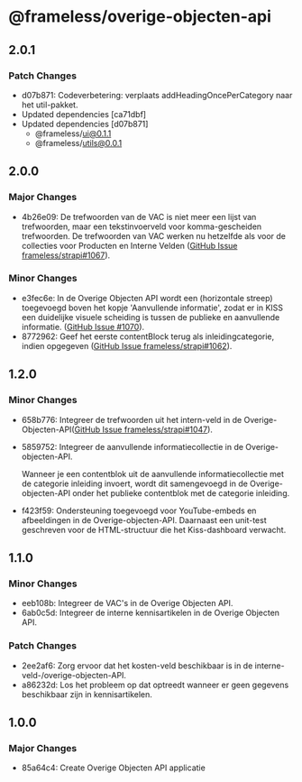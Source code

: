 # @frameless/overige-objecten-api

## 2.0.1

### Patch Changes

- d07b871: Codeverbetering: verplaats addHeadingOncePerCategory naar het util-pakket.
- Updated dependencies [ca71dbf]
- Updated dependencies [d07b871]
  - @frameless/ui@0.1.1
  - @frameless/utils@0.0.1

## 2.0.0

### Major Changes

- 4b26e09: De trefwoorden van de VAC is niet meer een lijst van trefwoorden, maar een tekstinvoerveld voor komma-gescheiden trefwoorden. De trefwoorden van VAC werken nu hetzelfde als voor de collecties voor Producten en Interne Velden ([GitHub Issue frameless/strapi#1067](https://github.com/frameless/strapi/issues/1067)).

### Minor Changes

- e3fec6e: In de Overige Objecten API wordt een (horizontale streep) toegevoegd boven het kopje 'Aanvullende informatie', zodat er in KISS een duidelijke visuele scheiding is tussen de publieke en aanvullende informatie. ([GitHub Issue #1070](https://github.com//issues/1070)).
- 8772962: Geef het eerste contentBlock terug als inleidingcategorie, indien opgegeven ([GitHub Issue frameless/strapi#1062](https://github.com/frameless/strapi/issues/1062)).

## 1.2.0

### Minor Changes

- 658b776: Integreer de trefwoorden uit het intern-veld in de Overige-Objecten-API([GitHub Issue frameless/strapi#1047](https://github.com/frameless/strapi/issues/1047)).
- 5859752: Integreer de aanvullende informatiecollectie in de Overige-objecten-API.

  Wanneer je een contentblok uit de aanvullende informatiecollectie met de categorie inleiding invoert, wordt dit samengevoegd in de Overige-objecten-API onder het publieke contentblok met de categorie inleiding.

- f423f59: Ondersteuning toegevoegd voor YouTube-embeds en afbeeldingen in de Overige-objecten-API. Daarnaast een unit-test geschreven voor de HTML-structuur die het Kiss-dashboard verwacht.

## 1.1.0

### Minor Changes

- eeb108b: Integreer de VAC's in de Overige Objecten API.
- 6ab0c5d: Integreer de interne kennisartikelen in de Overige Objecten API.

### Patch Changes

- 2ee2af6: Zorg ervoor dat het kosten-veld beschikbaar is in de interne-veld-/overige-objecten-API.
- a86232d: Los het probleem op dat optreedt wanneer er geen gegevens beschikbaar zijn in kennisartikelen.

## 1.0.0

### Major Changes

- 85a64c4: Create Overige Objecten API applicatie
